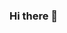 ### Hi there 👋

<!--
**Gatbel-22/Gatbel-22** is a ✨ _special_ ✨ repository because its `README.md` (this file) appears on your GitHub profile.

Here are some ideas to get you started:

- 🔭 I’m currently working  on Java project
- 🌱 I’m currently learning programming
- 👯 I’m looking to collaborate on ...
- 🤔 I’m looking for help with java
- 💬 Ask me about ...
- 📫 How to reach me: ...
- 😄 Pronouns: ...
- ⚡ Fun fact: ...
-->
